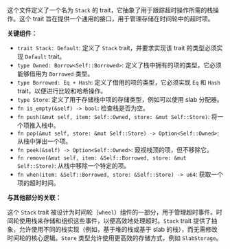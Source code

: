 这个文件定义了一个名为 `Stack` 的 trait，它抽象了用于跟踪超时操作所需的栈操作。这个 trait 旨在提供一个通用的接口，用于管理存储在时间轮中的超时项。

**关键组件：**

*   `trait Stack: Default`: 定义了 `Stack` trait，并要求实现该 trait 的类型必须实现 `Default` trait。
*   `type Owned: Borrow<Self::Borrowed>`: 定义了栈中拥有的项的类型，它必须能够借用为 `Borrowed` 类型。
*   `type Borrowed: Eq + Hash`: 定义了借用的项的类型，它必须实现 `Eq` 和 `Hash` trait，以便进行比较和哈希操作。
*   `type Store`: 定义了用于存储栈中项的存储类型，例如可以使用 slab 分配器。
*   `fn is_empty(&self) -> bool`: 检查栈是否为空。
*   `fn push(&mut self, item: Self::Owned, store: &mut Self::Store)`: 将一个项推入栈中。
*   `fn pop(&mut self, store: &mut Self::Store) -> Option<Self::Owned>`: 从栈中弹出一个项。
*   `fn peek(&self) -> Option<Self::Owned>`: 窥视栈顶的项，但不移除它。
*   `fn remove(&mut self, item: &Self::Borrowed, store: &mut Self::Store)`: 从栈中移除一个特定的项。
*   `fn when(item: &Self::Borrowed, store: &Self::Store) -> u64`: 获取一个项的超时时间。

**与其他部分的关联：**

这个 `Stack` trait 被设计为时间轮（`wheel`）组件的一部分，用于管理超时事件。时间轮使用栈来存储和组织这些事件，以便高效地处理超时。`Stack` trait 提供了抽象，允许使用不同的栈实现（例如，基于堆的栈或基于 slab 的栈），而无需修改时间轮的核心逻辑。`Store` 类型允许使用更高效的存储方式，例如 `SlabStorage`。

